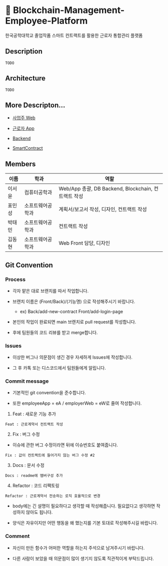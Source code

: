 # 🏢 Blockchain-Management-Employee-Platform
한국공학대학교 졸업작품 스마트 컨트랙트를 활용한 근로자 통합관리 플랫폼

## Description

```
TODO
```

## Architecture

```
TODO
```

## More Descripton...

- [사업주 Web](https://github.com/somewheregreeny/Blockchain-Management-Employee-Platform/blob/main/employerWeb/README.md)

- [근로자 App](https://github.com/somewheregreeny/Blockchain-Management-Employee-Platform/blob/main/employeeApp/README.md)

- [Backend](https://github.com/somewheregreeny/Blockchain-Management-Employee-Platform/blob/main/capstone-database-backend/README.md)

- [SmartContract](https://github.com/somewheregreeny/Blockchain-Management-Employee-Platform/tree/main/employerWeb/contracts)

## Members

|이름|학과|역할|
|------|---|---|
|이서윤|컴퓨터공학과|Web/App 총괄, DB Backend, Blockchain, 컨트랙트 작성|
|표민성|소프트웨어공학과|계획서/보고서 작성, 디자인, 컨트랙트 작성|
|박태민|소프트웨어공학과|컨트랙트 작성|
|김동현|소프트웨어공학과|Web Front 담당, 디자인|

## Git Convention

### Process

* 각자 맡은 대로 브랜치를 따서 작업합니다.

* 브랜치 이름은 (Front/Back)/(기능명) 으로 작성해주시기 바랍니다.
  * ex) Back/add-new-contract Front/add-login-page

* 본인의 작업이 완료되면 main 브랜치로 pull request를 작성합니다.

* 후에 팀원들의 코드 리뷰를 받고 merge합니다.

### Issues

* 이상한 버그나 의문점이 생긴 경우 자세하게 Issues에 작성합니다.

* 그 후 카톡 또는 디스코드에서 팀원들에게 알립니다.

### Commit message

* 기본적인 git convention을 준수합니다.

* 또한 employeeApp = eA / employerWeb = eW로 줄여 작성합니다.


1. Feat : 새로운 기능 추가


```
Feat : 근로계약서 컨트랙트 작성
```


2. Fix : 버그 수정

* 이슈에 관한 버그 수정이라면 뒤에 이슈번호도 붙여줍니다.


```
Fix : 값이 컨트랙트에 들어가지 않는 버그 수정 #2
```


3. Docs : 문서 수정


```
Docs : readme에 멤버구성 추가 
```


4. Refactor : 코드 리팩토링


```
Refactor : 근로계약서 전송하는 로직 효율적으로 변경
```

* body에는 긴 설명이 필요하다고 생각할 때 작성해줍니다. 필요없다고 생각하면 작성하지 않아도 됩니다.

* 양식은 자유이지만 어떤 행동을 왜 했는지를 기본 토대로 작성해주시길 바랍니다.

### Comment

* 자신이 만든 함수가 어떠한 역할을 하는지 주석으로 남겨주시기 바랍니다.

* 다른 사람이 보았을 때 의문점이 많이 생기지 않도록 직관적이게 부탁드립니다.
